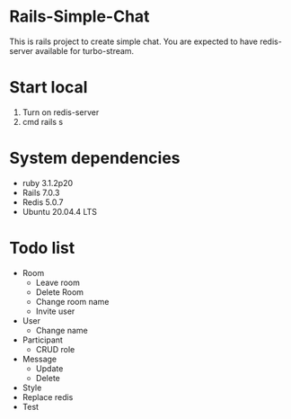 # Rails-Simple-Chat
This is rails project to create simple chat. You are expected to have redis-server available for turbo-stream.

# Start local
1. Turn on redis-server
2. cmd rails s

# System dependencies
* ruby 3.1.2p20
* Rails 7.0.3
* Redis 5.0.7
* Ubuntu 20.04.4 LTS

# Todo list
* Room
    * Leave room
    * Delete Room
    * Change room name
    * Invite user
* User
    * Change name
* Participant
    * CRUD role
* Message
    * Update 
    * Delete
* Style
* Replace redis
* Test